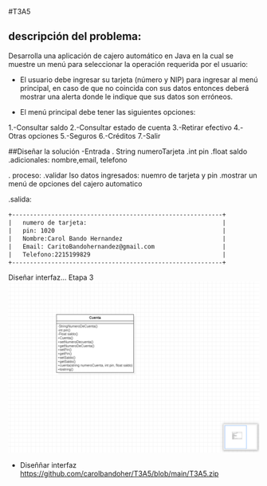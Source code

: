 #T3A5
## descripción del problema:
Desarrolla una aplicación de cajero automático en Java en la cual se muestre un menú para seleccionar la operación requerida por el usuario:

- El usuario debe ingresar su tarjeta (número y NIP) para ingresar al menú principal, en caso de que no coincida con sus datos entonces deberá mostrar una alerta donde le indique que sus datos son erróneos.

- El menú principal debe tener las siguientes opciones:

1.-Consultar saldo
2.-Consultar estado de cuenta
3.-Retirar efectivo
4.-Otras opciones
5.-Seguros
6.-Créditos
7.-Salir

##Diseñar la solución
-Entrada 
. String numeroTarjeta
.int pin 
.float saldo
.adicionales: nombre,email, telefono 

. proceso:
.validar lso datos ingresados: nuemro de tarjeta y pin
.mostrar un menú de opciones del cajero automatico

.salida:
~~~
+-----------------------------------------------------------+
|   numero de tarjeta:                                      |
|   pin: 1020                                               |
|   Nombre:Carol Bando Hernandez                            |
|   Email: CaritoBandohernandez@gmail.com                   |
|   Telefono:2215199829                                     |
+-----------------------------------------------------------+
~~~




Diseñar interfaz...
Etapa 3
![](https://github.com/carolbandoher/T3A5/blob/main/ta25.png)












- Diseññar interfaz 
https://github.com/carolbandoher/T3A5/blob/main/T3A5.zip




